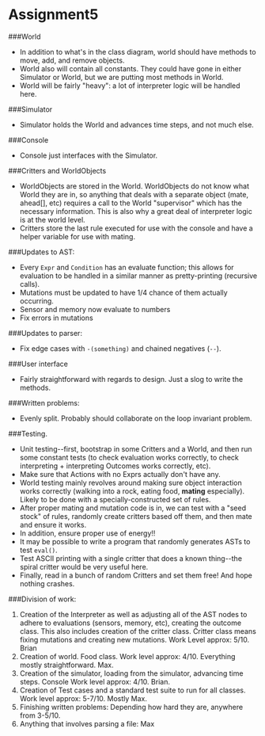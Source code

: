 # Assignment5
###World
* In addition to what's in the class diagram, world should have methods to move, add, and remove objects.
* World also will contain all constants.  They could have gone in either Simulator or World, but we are putting most methods in World.
* World will be fairly "heavy": a lot of interpreter logic will be handled here.

###Simulator
 - Simulator holds the World and advances time steps, and not much else.

###Console
 - Console just interfaces with the Simulator.

###Critters and WorldObjects
 - WorldObjects are stored in the World.  WorldObjects do not know what World they are in, so anything that deals with a separate object (mate, ahead[], etc) requires a call to the World "supervisor" which has the necessary information.  This is also why a great deal of interpreter logic is at the world level.
 - Critters store the last rule executed for use with the console and have a helper variable for use with mating.

###Updates to AST:
 - Every `Expr` and `Condition` has an evaluate function; this allows for evaluation to be handled in a similar manner as pretty-printing (recursive calls).
 - Mutations must be updated to have 1/4 chance of them actually occurring.
 - Sensor and memory now evaluate to numbers
 - Fix errors in mutations

###Updates to parser:
 - Fix edge cases with `-(something)` and chained negatives (`--`).

###User interface
 * Fairly straightforward with regards to design.  Just a slog to write the methods.

###Written problems:
* Evenly split.  Probably should collaborate on the loop invariant problem.


###Testing. 
* Unit testing--first, bootstrap in some Critters and a World, and then run some constant tests (to check evaluation works correctly, to check interpreting + interpreting Outcomes works correctly, etc).
* Make sure that Actions with no Exprs actually don't have any.
* World testing mainly revolves around making sure object interaction works correctly (walking into a rock, eating food, **mating** especially).  Likely to be done with a specially-constructed set of rules.
* After proper mating and mutation code is in, we can test with a "seed stock" of rules, randomly create critters based off them, and then mate and ensure it works.
* In addition, ensure proper use of energy!!
* It may be possible to write a program that randomly generates ASTs to test `eval()`.
* Test ASCII printing with a single critter that does a known thing--the spiral critter would be very useful here.
* Finally, read in a bunch of random Critters and set them free!  And hope nothing crashes.

###Division of work:
1. Creation of the Interpreter as well as adjusting all of the AST nodes to adhere to evaluations                        (sensors, memory, etc), creating the outcome class. This also includes creation of the critter class.                 Critter class means fixing mutations and creating new mutations. Work Level approx: 5/10. Brian
2. Creation of world. Food class. Work level approx: 4/10. Everything                 mostly straightforward.  Max.
3. Creation of the simulator, loading from the simulator, advancing time steps. Console
                Work level approx: 4/10.  Brian.
4. Creation of Test cases and a standard test suite to run for all classes. Work level approx: 5-7/10.  Mostly Max.
5. Finishing written problems: Depending how hard they are, anywhere from 3-5/10. 
6. Anything that involves parsing a file: Max
